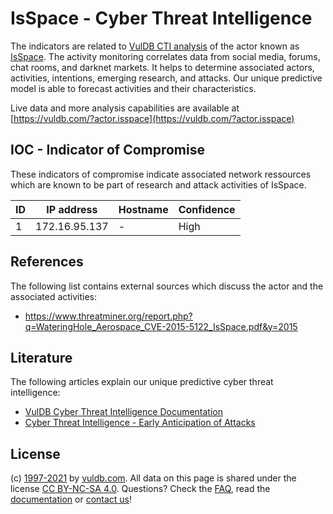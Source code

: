 # IsSpace - Cyber Threat Intelligence

The indicators are related to [VulDB CTI analysis](https://vuldb.com/?doc.cti) of the actor known as [IsSpace](https://vuldb.com/?actor.isspace). The activity monitoring correlates data from social media, forums, chat rooms, and darknet markets. It helps to determine associated actors, activities, intentions, emerging research, and attacks. Our unique predictive model is able to forecast activities and their characteristics.

Live data and more analysis capabilities are available at [https://vuldb.com/?actor.isspace](https://vuldb.com/?actor.isspace)

## IOC - Indicator of Compromise

These indicators of compromise indicate associated network ressources which are known to be part of research and attack activities of IsSpace.

ID | IP address | Hostname | Confidence
-- | ---------- | -------- | ----------
1 | 172.16.95.137 | - | High

## References

The following list contains external sources which discuss the actor and the associated activities:

* https://www.threatminer.org/report.php?q=WateringHole_Aerospace_CVE-2015-5122_IsSpace.pdf&y=2015

## Literature

The following articles explain our unique predictive cyber threat intelligence:

* [VulDB Cyber Threat Intelligence Documentation](https://vuldb.com/?doc.cti)
* [Cyber Threat Intelligence - Early Anticipation of Attacks](https://www.scip.ch/en/?labs.20201022)

## License

(c) [1997-2021](https://vuldb.com/?doc.changelog) by [vuldb.com](https://vuldb.com/?doc.about). All data on this page is shared under the license [CC BY-NC-SA 4.0](https://creativecommons.org/licenses/by-nc-sa/4.0/). Questions? Check the [FAQ](https://vuldb.com/?doc.faq), read the [documentation](https://vuldb.com/?doc) or [contact us](https://vuldb.com/?contact)!
